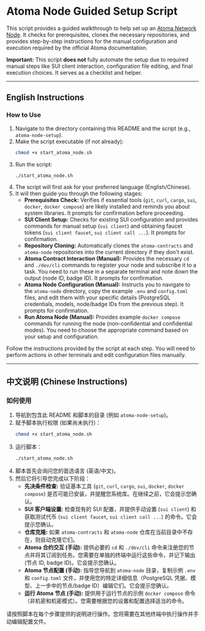 # Atoma Node Guided Setup Script

This script provides a guided walkthrough to help set up an [Atoma Network Node](https://docs.atoma.network/node/get-started/setup-node). It checks for prerequisites, clones the necessary repositories, and provides step-by-step instructions for the manual configuration and execution required by the official Atoma documentation.

**Important:** This script **does not** fully automate the setup due to required manual steps like SUI client interaction, configuration file editing, and final execution choices. It serves as a checklist and helper.

---

## English Instructions

### How to Use

1.  Navigate to the directory containing this README and the script (e.g., `atoma-node-setup`).
2.  Make the script executable (if not already):
    ```bash
    chmod +x start_atoma_node.sh
    ```
3.  Run the script:
    ```bash
    ./start_atoma_node.sh
    ```
4.  The script will first ask for your preferred language (English/Chinese).
5.  It will then guide you through the following stages:
    *   **Prerequisites Check:** Verifies if essential tools (`git`, `curl`, `cargo`, `sui`, `docker`, `docker compose`) are likely installed and reminds you about system libraries. It prompts for confirmation before proceeding.
    *   **SUI Client Setup:** Checks for existing SUI configuration and provides commands for manual setup (`sui client`) and obtaining faucet tokens (`sui client faucet`, `sui client call ...`). It prompts for confirmation.
    *   **Repository Cloning:** Automatically clones the `atoma-contracts` and `atoma-node` repositories into the current directory if they don't exist.
    *   **Atoma Contract Interaction (Manual):** Provides the necessary `cd` and `./dev/cli` commands to register your node and subscribe it to a task. You need to run these in a separate terminal and note down the output (node ID, badge ID). It prompts for confirmation.
    *   **Atoma Node Configuration (Manual):** Instructs you to navigate to the `atoma-node` directory, copy the example `.env` and `config.toml` files, and edit them with your specific details (PostgreSQL credentials, models, node/badge IDs from the previous step). It prompts for confirmation.
    *   **Run Atoma Node (Manual):** Provides example `docker compose` commands for running the node (non-confidential and confidential modes). You need to choose the appropriate command based on your setup and configuration.

Follow the instructions provided by the script at each step. You will need to perform actions in other terminals and edit configuration files manually.

---

## 中文说明 (Chinese Instructions)

### 如何使用

1.  导航到包含此 README 和脚本的目录 (例如 `atoma-node-setup`)。
2.  赋予脚本执行权限 (如果尚未执行)：
    ```bash
    chmod +x start_atoma_node.sh
    ```
3.  运行脚本：
    ```bash
    ./start_atoma_node.sh
    ```
4.  脚本首先会询问您的首选语言 (英语/中文)。
5.  然后它将引导您完成以下阶段：
    *   **先决条件检查:** 验证基本工具 (`git`, `curl`, `cargo`, `sui`, `docker`, `docker compose`) 是否可能已安装，并提醒您系统库。在继续之前，它会提示您确认。
    *   **SUI 客户端设置:** 检查现有的 SUI 配置，并提供手动设置 (`sui client`) 和获取测试代币 (`sui client faucet`, `sui client call ...`) 的命令。它会提示您确认。
    *   **仓库克隆:** 如果 `atoma-contracts` 和 `atoma-node` 仓库在当前目录中不存在，则自动克隆它们。
    *   **Atoma 合约交互 (手动):** 提供必要的 `cd` 和 `./dev/cli` 命令来注册您的节点并将其订阅到任务。您需要在单独的终端中运行这些命令，并记下输出 (节点 ID, badge ID)。它会提示您确认。
    *   **Atoma 节点配置 (手动):** 指导您导航到 `atoma-node` 目录，复制示例 `.env` 和 `config.toml` 文件，并使用您的特定详细信息（PostgreSQL 凭据、模型、上一步中的节点/badge ID）编辑它们。它会提示您确认。
    *   **运行 Atoma 节点 (手动):** 提供用于运行节点的示例 `docker compose` 命令（非机密和机密模式）。您需要根据您的设置和配置选择适当的命令。

请按照脚本在每个步骤提供的说明进行操作。您将需要在其他终端中执行操作并手动编辑配置文件。
